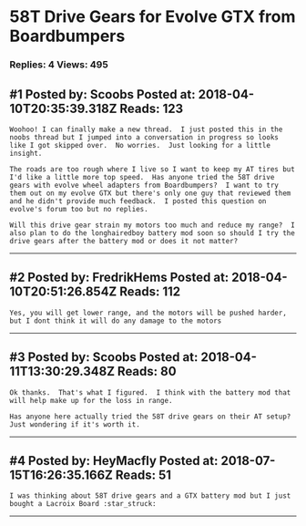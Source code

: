 # 58T Drive Gears for Evolve GTX from Boardbumpers

### Replies: 4 Views: 495

## \#1 Posted by: Scoobs Posted at: 2018-04-10T20:35:39.318Z Reads: 123

```
Woohoo! I can finally make a new thread.  I just posted this in the noobs thread but I jumped into a conversation in progress so looks like I got skipped over.  No worries.  Just looking for a little insight.

The roads are too rough where I live so I want to keep my AT tires but I'd like a little more top speed.  Has anyone tried the 58T drive gears with evolve wheel adapters from Boardbumpers?  I want to try them out on my evolve GTX but there's only one guy that reviewed them and he didn't provide much feedback.  I posted this question on evolve's forum too but no replies.  

Will this drive gear strain my motors too much and reduce my range?  I also plan to do the longhairedboy battery mod soon so should I try the drive gears after the battery mod or does it not matter?
```

---
## \#2 Posted by: FredrikHems Posted at: 2018-04-10T20:51:26.854Z Reads: 112

```
Yes, you will get lower range, and the motors will be pushed harder, but I dont think it will do any damage to the motors
```

---
## \#3 Posted by: Scoobs Posted at: 2018-04-11T13:30:29.348Z Reads: 80

```
Ok thanks.  That's what I figured.  I think with the battery mod that will help make up for the loss in range.

Has anyone here actually tried the 58T drive gears on their AT setup?  Just wondering if it's worth it.
```

---
## \#4 Posted by: HeyMacfly Posted at: 2018-07-15T16:26:35.166Z Reads: 51

```
I was thinking about 58T drive gears and a GTX battery mod but I just bought a Lacroix Board :star_struck:
```

---
